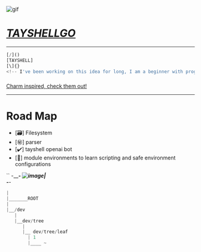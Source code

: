 
![gif](https://bestanimations.com/media/penguins/95704114gotroot-penguin-animation.gif)


 # *[TAYSHELLGO](https://github.com/berlintay/gotayshell)*
---
```py
[/]()
[TAYSHELL]
[\]{}
<!-- I've been working on this idea for long, I am a beginner with programming -->
```
###
 [Charm inspired, check them out!](github.com/charmbracelet/glow)

---

# Road Map
- [🗃️] Filesystem 
- [㊙️] parser
- [✔️] tayshell openai bot
- [🤔] module environments to learn scripting and safe environment configurations


``
-_______________-
![image](https://github.com/berlintay/gotayshell/assets/128968711/d1cca1a2-d7a5-482c-a71e-a2b0ef72ef6d)|              
-_____________-

```py pretty
|
|_______ROOT
|
|__/dev
   |
   |__dev/tree
      |
      |__ dev/tree/leaf
        | 1
        |____ ~
```

